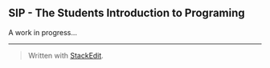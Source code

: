 
SIP - The Students Introduction to Programing
-
A work in progress...

---

> Written with [StackEdit](https://stackedit.io/).